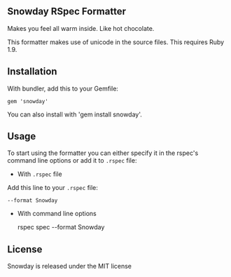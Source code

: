 ## Snowday RSpec Formatter

Makes you feel all warm inside. Like hot chocolate.

This formatter makes use of unicode in the source files. This requires Ruby 1.9.

## Installation

With bundler, add this to your Gemfile:

    gem 'snowday'

You can also install with 'gem install snowday'.

## Usage

To start using the formatter you can either specify it in the rspec's command line options or add it to `.rspec` file:

- With `.rspec` file

Add this line to your `.rspec` file:

    --format Snowday

- With command line options

    rspec spec --format Snowday

## License

Snowday is released under the MIT license
